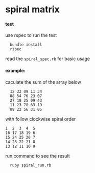 spiral matrix
======

#### test

use rspec to run the test

```
  bundle install
  rspec
```

read the `spiral_spec.rb` for basic usage

#### example:

caculate the sum of the array below

```
  12 32 09 11 34
  08 54 76 23 07
  27 18 25 09 43
  11 23 78 63 19
  09 22 56 31 05
```

with follow clockwise spiral order

```
1  2  3  4  5
16 17 18 19 6
15 24 25 20 7
14 23 22 21 8
13 12 11 10 9 
```

run command to see the result
```
  ruby spiral_run.rb
```

